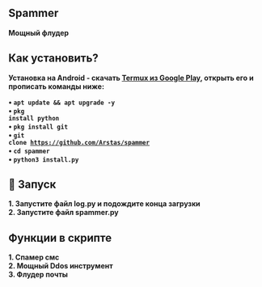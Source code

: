 ## Spammer
<b>Мощный флудер<br>

## Как установить?
<b1>Установка на Android<b1> - скачать <a href="https://play.google.com/store/apps/details?id=com.termux&hl=ru">Termux из Google Play</a>, открыть его и прописать команды ниже:<br>

• <code>apt update && apt upgrade -y</code><br>
• <code>pkg install python</code><br>
• <code>pkg install git</code><br>
• <code>git clone https://github.com/Arstas/spammer</code><br>
• <code>cd spammer</code><br>
• <code>python3 install.py</code><br>

## 🚩 Запуск
<b>1. Запустите файл log.py и подождите конца загрузки<br>
<b>2. Запустите файл spammer.py<br>

## Функции в скрипте
<b>1. Спамер смс<br>
<b>2. Мощный Ddos инструмент<br>
<b>3. Флудер почты<br>
